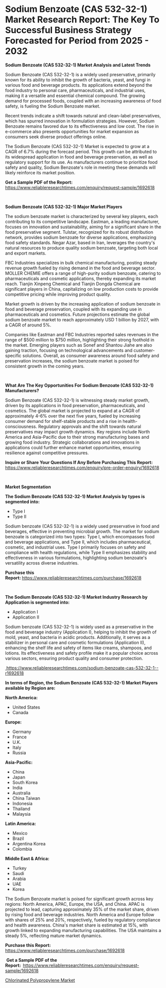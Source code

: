 <p><h1>Sodium Benzoate (CAS 532-32-1) Market Research Report: The Key To Successful Business Strategy Forecasted for Period from 2025 - 2032</h1></p><p><strong>Sodium Benzoate (CAS 532-32-1) Market Analysis and Latest Trends</strong></p>
<p><p>Sodium Benzoate (CAS 532-32-1) is a widely used preservative, primarily known for its ability to inhibit the growth of bacteria, yeast, and fungi in various food and beverage products. Its applications extend beyond the food industry to personal care, pharmaceuticals, and industrial uses, making it a versatile and essential chemical compound. The growing demand for processed foods, coupled with an increasing awareness of food safety, is fueling the Sodium Benzoate market.</p><p>Recent trends indicate a shift towards natural and clean-label preservatives, which has spurred innovation in formulation strategies. However, Sodium Benzoate remains favored due to its effectiveness and low cost. The rise in e-commerce also presents opportunities for market expansion as consumers seek diverse product offerings online.</p><p>The Sodium Benzoate (CAS 532-32-1) Market is expected to grow at a CAGR of 6.7% during the forecast period. This growth can be attributed to its widespread application in food and beverage preservation, as well as regulatory support for its use. As manufacturers continue to prioritize food safety and quality, Sodium Benzoate's role in meeting these demands will likely reinforce its market position.</p></p>
<p><strong>Get a Sample PDF of the Report:&nbsp;</strong> <a href="https://www.reliableresearchtimes.com/enquiry/request-sample/1692618?utm_campaign=3063&utm_medium=2&utm_source=Github&utm_content=ia&utm_term=27032025&utm_id=sodium-benzoate-cas-532-32-1">https://www.reliableresearchtimes.com/enquiry/request-sample/1692618</a></p>
<p>&nbsp;</p>
<p><strong>Sodium Benzoate (CAS 532-32-1) Major Market Players</strong></p>
<p><p>The sodium benzoate market is characterized by several key players, each contributing to its competitive landscape. Eastman, a leading manufacturer, focuses on innovation and sustainability, aiming for a significant share in the food preservative segment. Tulstar, recognized for its robust distribution network, provides sodium benzoate for diverse applications, emphasizing food safety standards. Negar Azar, based in Iran, leverages the country's natural resources to produce quality sodium benzoate, targeting both local and export markets.</p><p>FBC Industries specializes in bulk chemical manufacturing, posting steady revenue growth fueled by rising demand in the food and beverage sector. MOLLER CHEMIE offers a range of high-purity sodium benzoate, catering to pharmaceuticals and cosmetic applications, thereby expanding its market reach. Tianjin Xinpeng Chemical and Tianjin Dongda Chemical are significant players in China, capitalizing on low production costs to provide competitive pricing while improving product quality.</p><p>Market growth is driven by the increasing application of sodium benzoate in food and beverage preservation, coupled with its expanding use in pharmaceuticals and cosmetics. Future projections estimate the global sodium benzoate market to reach approximately USD 1 billion by 2027, with a CAGR of around 5%.</p><p>Companies like Eastman and FBC Industries reported sales revenues in the range of $500 million to $750 million, highlighting their strong foothold in the market. Emerging players such as Sonef and Shantou Jiahe are also gaining traction, focusing on technological advancements and customer-specific solutions. Overall, as consumer awareness around food safety and preservation increases, the sodium benzoate market is poised for consistent growth in the coming years.</p></p>
<p>&nbsp;</p>
<p><strong>What Are The Key Opportunities For Sodium Benzoate (CAS 532-32-1) Manufacturers?</strong></p>
<p><p>Sodium Benzoate (CAS 532-32-1) is witnessing steady market growth, driven by its applications in food preservation, pharmaceuticals, and cosmetics. The global market is projected to expand at a CAGR of approximately 4-6% over the next five years, fueled by increasing consumer demand for shelf-stable products and a rise in health-consciousness. Regulatory approvals and the shift towards natural preservatives may impact growth dynamics. Key regions include North America and Asia-Pacific due to their strong manufacturing bases and growing food industry. Strategic collaborations and innovations in applications could further enhance market opportunities, ensuring resilience against competitive pressures.</p></p>
<p><strong>Inquire or Share Your Questions If Any Before Purchasing This Report:</strong> <a href="https://www.reliableresearchtimes.com/enquiry/pre-order-enquiry/1692618?utm_campaign=3063&utm_medium=2&utm_source=Github&utm_content=ia&utm_term=27032025&utm_id=sodium-benzoate-cas-532-32-1">https://www.reliableresearchtimes.com/enquiry/pre-order-enquiry/1692618</a></p>
<p>&nbsp;</p>
<p><strong>Market Segmentation</strong></p>
<p><strong>The Sodium Benzoate (CAS 532-32-1) Market Analysis by types is segmented into:</strong></p>
<p><ul><li>Type I</li><li>Type II</li></ul></p>
<p><p>Sodium benzoate (CAS 532-32-1) is a widely used preservative in food and beverages, effective in preventing microbial growth. The market for sodium benzoate is categorized into two types: Type I, which encompasses food and beverage applications, and Type II, which includes pharmaceutical, cosmetic, and industrial uses. Type I primarily focuses on safety and compliance with health regulations, while Type II emphasizes stability and effectiveness in various formulations, highlighting sodium benzoate's versatility across diverse industries.</p></p>
<p><strong>Purchase this Report:&nbsp;</strong><a href="https://www.reliableresearchtimes.com/purchase/1692618?utm_campaign=3063&utm_medium=2&utm_source=Github&utm_content=ia&utm_term=27032025&utm_id=sodium-benzoate-cas-532-32-1">https://www.reliableresearchtimes.com/purchase/1692618</a></p>
<p>&nbsp;</p>
<p><strong>The Sodium Benzoate (CAS 532-32-1) Market Industry Research by Application is segmented into:</strong></p>
<p><ul><li>Application I</li><li>Application II</li></ul></p>
<p><p>Sodium benzoate (CAS 532-32-1) is widely used as a preservative in the food and beverage industry (Application I), helping to inhibit the growth of mold, yeast, and bacteria in acidic products. Additionally, it serves as a stabilizer in personal care and cosmetic formulations (Application II), enhancing the shelf life and safety of items like creams, shampoos, and lotions. Its effectiveness and safety profile make it a popular choice across various sectors, ensuring product quality and consumer protection.</p></p>
<p><a href="https://www.reliableresearchtimes.com/sodium-benzoate-cas-532-32-1--r1692618?utm_campaign=3063&utm_medium=2&utm_source=Github&utm_content=ia&utm_term=27032025&utm_id=sodium-benzoate-cas-532-32-1">&nbsp;https://www.reliableresearchtimes.com/sodium-benzoate-cas-532-32-1--r1692618</a></p>
<p><strong>In terms of Region, the Sodium Benzoate (CAS 532-32-1) Market Players available by Region are:</strong></p>
<p>
    <p> <strong> North America: </strong>
        <ul>
            <li>United States</li>
            <li>Canada</li>
        </ul>
        </p> 
    <p> <strong> Europe: </strong>
        <ul>
            <li>Germany</li>
            <li>France</li>
            <li>U.K.</li>
            <li>Italy</li>
            <li>Russia</li>
        </ul>
        </p> 
    <p> <strong> Asia-Pacific: </strong>
        <ul>
            <li>China</li>
            <li>Japan</li>
            <li>South Korea</li>
            <li>India</li>
            <li>Australia</li>
            <li>China Taiwan</li>
            <li>Indonesia</li>
            <li>Thailand</li>
            <li>Malaysia</li>
        </ul>
        </p> 
    <p> <strong> Latin America: </strong>
        <ul>
            <li>Mexico</li>
            <li>Brazil</li>
            <li>Argentina Korea</li>
            <li>Colombia</li>
        </ul>
        </p> 
    <p> <strong> Middle East & Africa: </strong>
        <ul>
            <li>Turkey</li>
            <li>Saudi</li>
            <li>Arabia</li>
            <li>UAE</li>
            <li>Korea</li>
        </ul>
    </p>
    </p>
<p><p>The Sodium Benzoate market is poised for significant growth across key regions: North America, APAC, Europe, the USA, and China. APAC is projected to lead, capturing approximately 35% of the market share, driven by rising food and beverage industries. North America and Europe follow with shares of 25% and 20%, respectively, fueled by regulatory compliance and health awareness. China's market share is estimated at 15%, with growth linked to expanding manufacturing capabilities. The USA maintains a steady 5%, reflecting mature market dynamics.</p></p>
<p><strong>Purchase this Report: </strong><a href="https://www.reliableresearchtimes.com/purchase/1692618?utm_campaign=3063&utm_medium=2&utm_source=Github&utm_content=ia&utm_term=27032025&utm_id=sodium-benzoate-cas-532-32-1">https://www.reliableresearchtimes.com/purchase/1692618</a></p>
<p>&nbsp;<strong>Get a Sample PDF of the Report:&nbsp;&nbsp;</strong><a href="https://www.reliableresearchtimes.com/enquiry/request-sample/1692618?utm_campaign=3063&utm_medium=2&utm_source=Github&utm_content=ia&utm_term=27032025&utm_id=sodium-benzoate-cas-532-32-1">https://www.reliableresearchtimes.com/enquiry/request-sample/1692618</a></p>
<p><strong></strong></p>
<p><p><a href="https://github.com/boysabotzoc/Market-Research-Report-List-1/blob/main/chlorinated-polypropylene-market.md?utm_campaign=3063&utm_medium=2&utm_source=Github&utm_content=ia&utm_term=27032025&utm_id=sodium-benzoate-cas-532-32-1">Chlorinated Polypropylene Market</a></p></p>